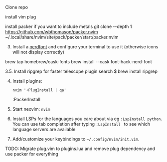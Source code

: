 Clone repo

install vim plug

install packer if you want to include metals
git clone --depth 1 https://github.com/wbthomason/packer.nvim ~/.local/share/nvim/site/pack/packer/start/packer.nvim

3. Install a [nerdfont](https://github.com/ryanoasis/nerd-fonts) and configure your terminal to use it (otherwise icons will not display correctly)

brew tap homebrew/cask-fonts
brew install --cask font-hack-nerd-font

3.5. Install ripgrep for faster telescope plugin search
$ brew install ripgrep

4. Install plugins: 

   ```shell
   nvim '+PlugInstall | qa'
   ```

   :PackerInstall

5. Start neovim: `nvim`
6. Install LSPs for the languages you care about via eg `:LspInstall python`.
   You can use tab completion after typing `:LspInstall ` to see which language
   servers are available

7. Add/customize your keybindings to `~/.config/nvim/init.vim`.


TODO:
 Migrate plug.vim to plugins.lua and remove plug dependency and use packer for everything
